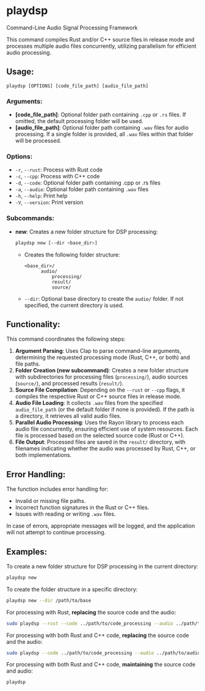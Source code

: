
# playdsp
Command-Line Audio Signal Processing Framework

This command compiles Rust and/or C++ source files in release mode and processes multiple audio files concurrently, utilizing parallelism for efficient audio processing.

## Usage:
`playdsp [OPTIONS] [code_file_path] [audio_file_path]`

### Arguments:
- **[code_file_path]**: Optional folder path containing `.cpp` or `.rs` files. If omitted, the default processing folder will be used.
- **[audio_file_path]**: Optional folder path containing `.wav` files for audio processing. If a single folder is provided, all `.wav` files within that folder will be processed.

### Options:
- `-r`, `--rust`:     Process with Rust code
- `-c`, `--cpp`:      Process with C++ code
- `-d`, `--code`:     Optional folder path containing .cpp or .rs files
- `-a`, `--audio`:    Optional folder path containing `.wav` files
- `-h`, `--help`:     Print help
- `-V`, `--version`:  Print version

### Subcommands:
- **new**: Creates a new folder structure for DSP processing:
  ```bash
  playdsp new [--dir <base_dir>]
  ```
    - Creates the following folder structure:
      ```
      <base_dir>/
            audio/
                processing/
                result/
                source/
      ```
    - `--dir`: Optional base directory to create the `audio/` folder. If not specified, the current directory is used.

## Functionality:

This command coordinates the following steps:
1. **Argument Parsing**: Uses Clap to parse command-line arguments, determining the requested processing mode (Rust, C++, or both) and file paths.
2. **Folder Creation (new subcommand)**: Creates a new folder structure with subdirectories for processing files (`processing/`), audio sources (`source/`), and processed results (`result/`).
3. **Source File Compilation**: Depending on the `--rust` or `--cpp` flags, it compiles the respective Rust or C++ source files in release mode.
4. **Audio File Loading**: It collects `.wav` files from the specified `audio_file_path` (or the default folder if none is provided). If the path is a directory, it retrieves all valid audio files.
5. **Parallel Audio Processing**: Uses the Rayon library to process each audio file concurrently, ensuring efficient use of system resources. Each file is processed based on the selected source code (Rust or C++).
6. **File Output**: Processed files are saved in the `result/` directory, with filenames indicating whether the audio was processed by Rust, C++, or both implementations.

## Error Handling:

The function includes error handling for:
- Invalid or missing file paths.
- Incorrect function signatures in the Rust or C++ files.
- Issues with reading or writing `.wav` files.

In case of errors, appropriate messages will be logged, and the application will not attempt to continue processing.

## Examples:

To create a new folder structure for DSP processing in the current directory:
```bash
playdsp new
```

To create the folder structure in a specific directory:
```bash
playdsp new --dir /path/to/base
```

For processing with Rust, **replacing** the source code and the audio:
```bash
sudo playdsp --rust --code ../path/to/code_processing --audio ../path/to/audio_replace
```

For processing with both Rust and C++ code, **replacing** the source code and the audio:
```bash
sudo playdsp --code ../path/to/code_processing --audio ../path/to/audio_replace
```

For processing with both Rust and C++ code, **maintaining** the source code and audio:
```bash
playdsp
```